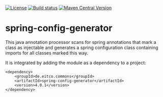 
[![License](https://img.shields.io/github/license/eitco/spring-config-generator.svg?style=for-the-badge)](https://opensource.org/license/mit)
[![Build status](https://img.shields.io/github/actions/workflow/status/eitco/spring-config-generator/deploy.yaml?branch=main&style=for-the-badge&logo=github)](https://github.com/eitco/spring-config-generator/actions/workflows/deploy.yaml)
[![Maven Central Version](https://img.shields.io/maven-central/v/de.eitco.cicd/spring-config-generator?style=for-the-badge&logo=apachemaven)](https://central.sonatype.com/artifact/de.eitco.cicd/spring-config-generator)

# spring-config-generator

This java annotation processor scans for spring annotations that mark a class as injectable and generates a spring configuration class containing imports for all classes marked this way.

It is integrated by adding the module as a dependency to a project:

```
<dependency>
    <groupId>de.eitco.commons</groupId>
    <artifactId>spring-config-generator</artifactId>
    <version>4.0.1</version>
</dependency> 
``` 

